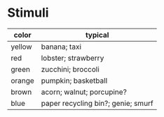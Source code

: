 # Stimuli

| color  | typical                            |
|--------|------------------------------------|
| yellow | banana; taxi                       |
| red    | lobster; strawberry                |
| green  | zucchini; broccoli                 |
| orange | pumpkin; basketball                |
| brown  | acorn; walnut; porcupine?          |
| blue   | paper recycling bin?; genie; smurf |